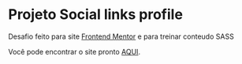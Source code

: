 # Projeto Social links profile

Desafio feito para site [Frontend Mentor](https://www.frontendmentor.io/profile/BrunoHeA) e para treinar conteudo SASS

Você pode encontrar o site pronto [AQUI](https://social-links-profile-two-pi.vercel.app).